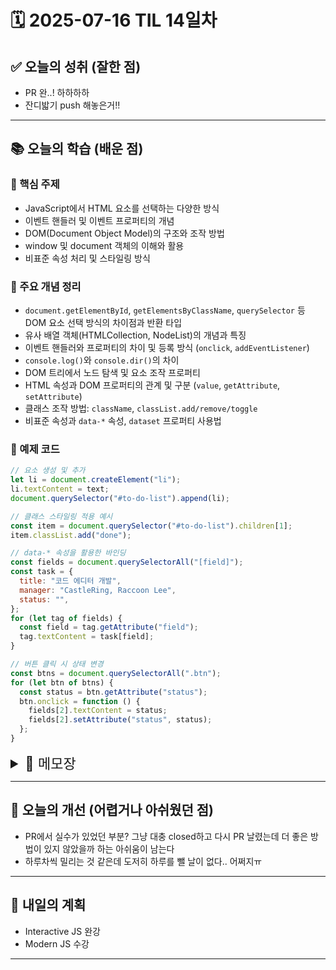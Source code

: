# 🗓️ 2025-07-16 TIL 14일차

## ✅ 오늘의 성취 (잘한 점)

- PR 완..! 하하하하
- 잔디밟기 push 해놓은거!!

---

## 📚 오늘의 학습 (배운 점)

### 🔹 핵심 주제

- JavaScript에서 HTML 요소를 선택하는 다양한 방식
- 이벤트 핸들러 및 이벤트 프로퍼티의 개념
- DOM(Document Object Model)의 구조와 조작 방법
- window 및 document 객체의 이해와 활용
- 비표준 속성 처리 및 스타일링 방식

### 🔹 주요 개념 정리

- `document.getElementById`, `getElementsByClassName`, `querySelector` 등 DOM 요소 선택 방식의 차이점과 반환 타입
- 유사 배열 객체(HTMLCollection, NodeList)의 개념과 특징
- 이벤트 핸들러와 프로퍼티의 차이 및 등록 방식 (`onclick`, `addEventListener`)
- `console.log()`와 `console.dir()`의 차이
- DOM 트리에서 노드 탐색 및 요소 조작 프로퍼티
- HTML 속성과 DOM 프로퍼티의 관계 및 구분 (`value`, `getAttribute`, `setAttribute`)
- 클래스 조작 방법: `className`, `classList.add/remove/toggle`
- 비표준 속성과 `data-*` 속성, `dataset` 프로퍼티 사용법

### 🔹 예제 코드

```javascript
// 요소 생성 및 추가
let li = document.createElement("li");
li.textContent = text;
document.querySelector("#to-do-list").append(li);

// 클래스 스타일링 적용 예시
const item = document.querySelector("#to-do-list").children[1];
item.classList.add("done");

// data-* 속성을 활용한 바인딩
const fields = document.querySelectorAll("[field]");
const task = {
  title: "코드 에디터 개발",
  manager: "CastleRing, Raccoon Lee",
  status: "",
};
for (let tag of fields) {
  const field = tag.getAttribute("field");
  tag.textContent = task[field];
}

// 버튼 클릭 시 상태 변경
const btns = document.querySelectorAll(".btn");
for (let btn of btns) {
  const status = btn.getAttribute("status");
  btn.onclick = function () {
    fields[2].textContent = status;
    fields[2].setAttribute("status", status);
  };
}
```

<details>
<summary style="font-size: 22px;">📓 메모장</summary>

- `getElementById('id')`: 존재하지 않는 태그를 선택하면 `undefined`가 아닌 `null`을 반환함

- `getElementsByClassName('class')`: 유사배열(HTMLCollection)을 반환하며, 배열처럼 보이지만 실제 배열은 아님

  - `length` 프로퍼티는 존재하지만 배열 메서드(`forEach`, `map`, `push`)는 사용할 수 없음
  - `Array.isArray()` → `false`
  - 메모리/성능 최적화 및 구조 단순화를 위해 사용됨
  - 일부 유사배열은 `for-of`도 불가

- 유사 배열 등장 사례:

  - `arguments`, `NodeList`, `HTMLCollection`, `String`
  - 깊이 상관없이 위에서부터 차례대로 저장됨

- `querySelector()`: CSS 선택자로 태그를 선택, 가장 첫 번째 요소만 반환함

- `querySelectorAll()`: `NodeList`라는 유사배열을 반환함

- `NodeList vs HTMLCollection`:

  - `NodeList`는 정적(querySelectorAll), 동적(childNodes) 모두 가능
  - `HTMLCollection`은 항상 동적
  - 배열 변환: `Array.from()` 또는 spread (`[...list]`)
  - `NodeList`는 `forEach` 사용 가능
  - 텍스트/주석 포함 필요 시 `childNodes` 사용

- `getElementsByTagName()`: 유사배열 반환

#### 이벤트

- 이벤트 핸들링: 이벤트 발생 시 특정 동작을 실행

- 이벤트 핸들러 = 이벤트 리스너: 동작을 코드로 표현한 함수

- JS에서는 `element.onclick = function() {}` 방식으로 등록 가능

- 속성 vs 프로퍼티:

  - HTML 속성은 문자열만 가능, DOM 프로퍼티는 다양한 타입 가능
  - 초기에는 동기화되지만 이후에는 독립적으로 변경될 수 있음

- 코딩테스트 예시:

  ```html
  <button onclick="document.querySelector('button').onclick()">...</button>
  ```

  ```js
  document.querySelector("button").onclick = function () {
    alert("hi");
  };
  ```

- `onclick`은 함수 실행문이 아닌 함수 자체를 할당해야 함

| 메서드                 | 반환 자료형           | 배열 여부 | 상세 설명          |
| ---------------------- | --------------------- | --------- | ------------------ |
| getElementById         | HTMLElement 또는 null | ❌        | 단일 DOM 요소 반환 |
| getElementsByClassName | HTMLCollection        | ❌        | 실시간 유사배열    |
| querySelector          | Element 또는 null     | ❌        | 첫 번째 DOM 요소   |
| querySelectorAll       | NodeList              | ❌        | 정적 유사배열      |

#### 브라우저 객체 모델 (BOM)

- `window`는 전역 객체이며 생략 가능
- 주요 속성:

  - `document`, `location`, `alert`, `setTimeout`, `innerWidth`, `addEventListener`, `localStorage` 등

#### DOM

- `console.log()` vs `console.dir()`

  - log: HTML 요소 → 태그 형태 출력
  - dir: HTML 요소 → 객체 구조로 출력

- DOM 트리:

  ```text
  document
    └── html
        ├── head
        └── body
            └── h1, h2, script ...
  ```

- 노드 탐색:

  - `children`, `firstElementChild`, `lastElementChild`, `parentElement`, `previousElementSibling`, `nextElementSibling`

#### 요소 노드 속성

- `innerHTML`: 요소 내부 HTML 문자열
- `outerHTML`: 요소 전체 HTML 문자열
- `textContent`: 텍스트만 반환 (보안상 안전)

#### 요소 조작 메서드

- `createElement()`, `textContent = '...'`
- `append()`, `prepend()`, `before()`, `after()`
- `remove()`

#### HTML 속성 vs DOM 프로퍼티

- DOM 프로퍼티: `input.value`
- HTML 속성: `input.getAttribute('value')`
- 사용자 정의 속성은 DOM 프로퍼티로 자동 등록되지 않음 → `getAttribute()` 필수

#### 스타일 속성 조작

- 직접 조작 시:

  ```js
  item.style.opacity = "0.5";
  item.style.textDecoration = "line-through";
  ```

- className 전체 변경 vs classList 메서드 활용 권장:

  ```js
  item.classList.add("done");
  ```

#### 비표준 속성

- `querySelector('[속성명]')` 으로 선택

- `getAttribute`, `setAttribute`로 데이터 바인딩

- `data-*` 속성 사용 시:

  - 접근: `element.dataset.속성이름`
  - 추천 방식으로, 향후 표준 충돌 방지

</details>

---

## 🧠 오늘의 개선 (어렵거나 아쉬웠던 점)

- PR에서 실수가 있었던 부분? 그냥 대충 closed하고 다시 PR 날렸는데 더 좋은 방법이 있지 않았을까 하는 아쉬움이 남는다
- 하루차씩 밀리는 것 같은데 도저히 하루를 뺄 날이 없다.. 어쩌지ㅠ

---

## 🚀 내일의 계획

- Interactive JS 완강
- Modern JS 수강

---
